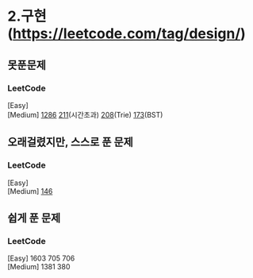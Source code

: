 # 2.구현 (https://leetcode.com/tag/design/)

## 못푼문제
### LeetCode <br>
[Easy] 
<br>
[Medium] 
[1286](https://leetcode.com/problems/iterator-for-combination/)
[211](https://leetcode.com/problems/design-add-and-search-words-data-structure/)(시간초과)
[208](https://leetcode.com/problems/implement-trie-prefix-tree/)(Trie)
[173](https://leetcode.com/problems/binary-search-tree-iterator/)(BST)


## 오래걸렸지만, 스스로 푼 문제
### LeetCode <br>
[Easy] 
<br>
[Medium] 
[146](https://leetcode.com/problems/lru-cache/)

## 쉽게 푼 문제
### LeetCode <br>
[Easy] 1603 705 706
<br>
[Medium] 1381 380
